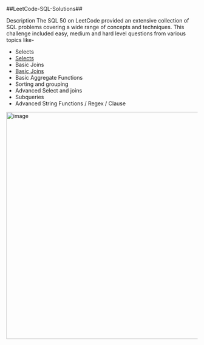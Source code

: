 ##LeetCode-SQL-Solutions##

Description
The SQL 50 on LeetCode provided an extensive collection of SQL problems covering a wide range of concepts and techniques. This challenge included easy, medium and hard level questions from various topics like-

- Selects
- <a href=https://github.com/ybovas/SQL/tree/main/SELECT>Selects</a>
- Basic Joins
- <a href=https://github.com/ybovas/SQL/tree/main/Basic%20Joins>Basic Joins</a>
- Basic Aggregate Functions
- Sorting and grouping
- Advanced Select and joins
- Subqueries
- Advanced String Functions / Regex / Clause


<img width="1306" height="597" alt="image" src="https://github.com/user-attachments/assets/52ebae3f-f6e8-405b-9e1d-d7a8915cac50" />
